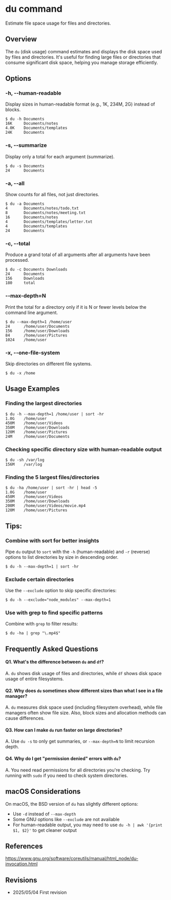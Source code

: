 # du command

Estimate file space usage for files and directories.

## Overview

The `du` (disk usage) command estimates and displays the disk space used by files and directories. It's useful for finding large files or directories that consume significant disk space, helping you manage storage efficiently.

## Options

### **-h, --human-readable**

Display sizes in human-readable format (e.g., 1K, 234M, 2G) instead of blocks.

```console
$ du -h Documents
16K     Documents/notes
4.0K    Documents/templates
24K     Documents
```

### **-s, --summarize**

Display only a total for each argument (summarize).

```console
$ du -s Documents
24      Documents
```

### **-a, --all**

Show counts for all files, not just directories.

```console
$ du -a Documents
4       Documents/notes/todo.txt
8       Documents/notes/meeting.txt
16      Documents/notes
4       Documents/templates/letter.txt
4       Documents/templates
24      Documents
```

### **-c, --total**

Produce a grand total of all arguments after all arguments have been processed.

```console
$ du -c Documents Downloads
24      Documents
156     Downloads
180     total
```

### **--max-depth=N**

Print the total for a directory only if it is N or fewer levels below the command line argument.

```console
$ du --max-depth=1 /home/user
24      /home/user/Documents
156     /home/user/Downloads
84      /home/user/Pictures
1024    /home/user
```

### **-x, --one-file-system**

Skip directories on different file systems.

```console
$ du -x /home
```

## Usage Examples

### Finding the largest directories

```console
$ du -h --max-depth=1 /home/user | sort -hr
1.0G    /home/user
450M    /home/user/Videos
350M    /home/user/Downloads
120M    /home/user/Pictures
24M     /home/user/Documents
```

### Checking specific directory size with human-readable output

```console
$ du -sh /var/log
156M    /var/log
```

### Finding the 5 largest files/directories

```console
$ du -ha /home/user | sort -hr | head -5
1.0G    /home/user
450M    /home/user/Videos
350M    /home/user/Downloads
200M    /home/user/Videos/movie.mp4
120M    /home/user/Pictures
```

## Tips:

### Combine with sort for better insights

Pipe `du` output to `sort` with the `-h` (human-readable) and `-r` (reverse) options to list directories by size in descending order.

```console
$ du -h --max-depth=1 | sort -hr
```

### Exclude certain directories

Use the `--exclude` option to skip specific directories:

```console
$ du -h --exclude="node_modules" --max-depth=1
```

### Use with grep to find specific patterns

Combine with `grep` to filter results:

```console
$ du -ha | grep "\.mp4$"
```

## Frequently Asked Questions

#### Q1. What's the difference between `du` and `df`?
A. `du` shows disk usage of files and directories, while `df` shows disk space usage of entire filesystems.

#### Q2. Why does `du` sometimes show different sizes than what I see in a file manager?
A. `du` measures disk space used (including filesystem overhead), while file managers often show file size. Also, block sizes and allocation methods can cause differences.

#### Q3. How can I make `du` run faster on large directories?
A. Use `du -s` to only get summaries, or `--max-depth=N` to limit recursion depth.

#### Q4. Why do I get "permission denied" errors with `du`?
A. You need read permissions for all directories you're checking. Try running with `sudo` if you need to check system directories.

## macOS Considerations

On macOS, the BSD version of `du` has slightly different options:
- Use `-d` instead of `--max-depth`
- Some GNU options like `--exclude` are not available
- For human-readable output, you may need to use `du -h | awk '{print $1, $2}'` to get cleaner output

## References

https://www.gnu.org/software/coreutils/manual/html_node/du-invocation.html

## Revisions

- 2025/05/04 First revision